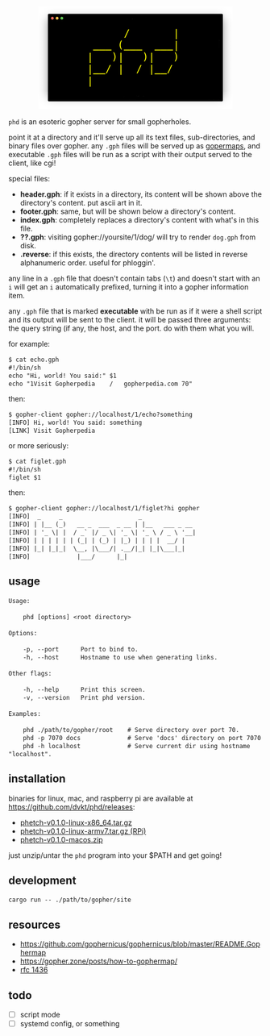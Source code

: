 <!--
      /       |
 ___ (___  ___|
|   )|   )|   )
|__/ |  / |__/
|
--> <p align="center"><img src="./img/logo.png"></p>

`phd` is an esoteric gopher server for small gopherholes.

point it at a directory and it'll serve up all its text files, sub-directories, and binary files over gopher. any `.gph` files will be served up as [gopermaps](https://en.wikipedia.org/wiki/Gopher_(protocol)#Source_code_of_a_menu), and executable `.gph` files will be run as a script with their output served to the client, like cgi! 

special files:

- **header.gph**: if it exists in a directory, its content will be shown above the directory's content. put ascii art in it.
- **footer.gph**: same, but will be shown below a directory's content.
- **index.gph**: completely replaces a directory's content with what's in this file.
- **??.gph**: visiting gopher://yoursite/1/dog/ will try to render `dog.gph` from disk.
- **.reverse**: if this exists, the directory contents will be listed in reverse alphanumeric order. useful for phloggin'.

any line in a `.gph` file that doesn't contain tabs (`\t`) and doesn't start with an `i` will get an `i` automatically prefixed, turning it into a gopher information item. 

any `.gph` file that is marked **executable** with be run as if it were a shell script and its output will be sent to the client. it will be passed three arguments: the query string (if any, the host, and the port. do with them what you will. 

for example:

    $ cat echo.gph
    #!/bin/sh
    echo "Hi, world! You said:" $1
    echo "1Visit Gopherpedia	/	gopherpedia.com	70"


then:

    $ gopher-client gopher://localhost/1/echo?something
    [INFO] Hi, world! You said: something
    [LINK] Visit Gopherpedia

or more seriously:

    $ cat figlet.gph
    #!/bin/sh
    figlet $1

then:

    $ gopher-client gopher://localhost/1/figlet?hi gopher
    [INFO]  _     _                     _               
    [INFO] | |__ (_)   __ _  ___  _ __ | |__   ___ _ __ 
    [INFO] | '_ \| |  / _` |/ _ \| '_ \| '_ \ / _ \ '__|
    [INFO] | | | | | | (_| | (_) | |_) | | | |  __/ |   
    [INFO] |_| |_|_|  \__, |\___/| .__/|_| |_|\___|_|   
    [INFO]             |___/      |_|                    


## usage


    Usage:

        phd [options] <root directory>

    Options:

        -p, --port      Port to bind to.
        -h, --host      Hostname to use when generating links.

    Other flags:

        -h, --help      Print this screen.
        -v, --version   Print phd version.

    Examples:

        phd ./path/to/gopher/root    # Serve directory over port 70.
        phd -p 7070 docs             # Serve 'docs' directory on port 7070
        phd -h localhost             # Serve current dir using hostname "localhost".

## installation

binaries for linux, mac, and raspberry pi are available at https://github.com/dvkt/phd/releases:

- [phetch-v0.1.0-linux-x86_64.tar.gz](https://github.com/dvkt/phd/releases/download/v0.1.0/phetch-v0.1.0-linux-x86_64.tar.gz)
- [phetch-v0.1.0-linux-armv7.tar.gz (RPi)](https://github.com/dvkt/phd/releases/download/v0.1.0/phetch-v0.1.0-linux-armv7.tar.gz)
- [phetch-v0.1.0-macos.zip](https://github.com/dvkt/phetch/phd/download/v0.1.0/phetch-v0.1.0-macos.zip)

just unzip/untar the `phd` program into your $PATH and get going!

## development

    cargo run -- ./path/to/gopher/site

## resources

- https://github.com/gophernicus/gophernicus/blob/master/README.Gophermap
- https://gopher.zone/posts/how-to-gophermap/
- [rfc 1436](https://tools.ietf.org/html/rfc1436)

## todo

- [ ] script mode
- [ ] systemd config, or something
